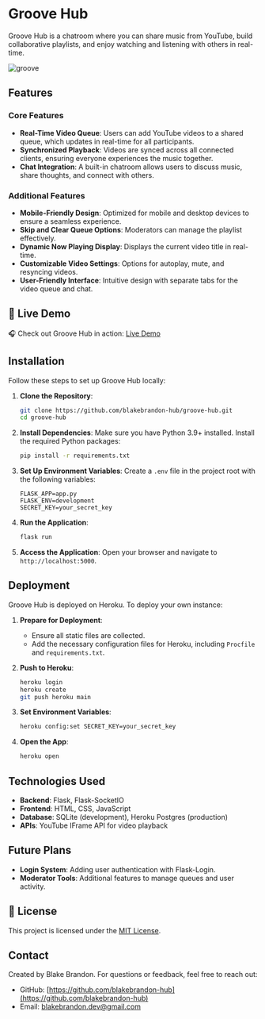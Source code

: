 # Groove Hub

Groove Hub is a chatroom where you can share music from YouTube, build collaborative playlists, and enjoy watching and listening with others in real-time.

![groove](https://github.com/user-attachments/assets/f47592d6-7933-48a2-a521-3f52f996c3dd)

## Features

### Core Features
- **Real-Time Video Queue**: Users can add YouTube videos to a shared queue, which updates in real-time for all participants.
- **Synchronized Playback**: Videos are synced across all connected clients, ensuring everyone experiences the music together.
- **Chat Integration**: A built-in chatroom allows users to discuss music, share thoughts, and connect with others.

### Additional Features
- **Mobile-Friendly Design**: Optimized for mobile and desktop devices to ensure a seamless experience.
- **Skip and Clear Queue Options**: Moderators can manage the playlist effectively.
- **Dynamic Now Playing Display**: Displays the current video title in real-time.
- **Customizable Video Settings**: Options for autoplay, mute, and resyncing videos.
- **User-Friendly Interface**: Intuitive design with separate tabs for the video queue and chat.

## 🚀 Live Demo

🎧 Check out Groove Hub in action: [Live Demo](https://groovehub-1d4997d3b5cb.herokuapp.com/)

## Installation

Follow these steps to set up Groove Hub locally:

1. **Clone the Repository**:
   ```bash
   git clone https://github.com/blakebrandon-hub/groove-hub.git
   cd groove-hub
   ```

2. **Install Dependencies**:
   Make sure you have Python 3.9+ installed. Install the required Python packages:
   ```bash
   pip install -r requirements.txt
   ```

3. **Set Up Environment Variables**:
   Create a `.env` file in the project root with the following variables:
   ```env
   FLASK_APP=app.py
   FLASK_ENV=development
   SECRET_KEY=your_secret_key
   ```

4. **Run the Application**:
   ```bash
   flask run
   ```

5. **Access the Application**:
   Open your browser and navigate to `http://localhost:5000`.

## Deployment

Groove Hub is deployed on Heroku. To deploy your own instance:

1. **Prepare for Deployment**:
   - Ensure all static files are collected.
   - Add the necessary configuration files for Heroku, including `Procfile` and `requirements.txt`.

2. **Push to Heroku**:
   ```bash
   heroku login
   heroku create
   git push heroku main
   ```

3. **Set Environment Variables**:
   ```bash
   heroku config:set SECRET_KEY=your_secret_key
   ```

4. **Open the App**:
   ```bash
   heroku open
   ```

## Technologies Used

- **Backend**: Flask, Flask-SocketIO
- **Frontend**: HTML, CSS, JavaScript
- **Database**: SQLite (development), Heroku Postgres (production)
- **APIs**: YouTube IFrame API for video playback

## Future Plans

- **Login System**: Adding user authentication with Flask-Login.
- **Moderator Tools**: Additional features to manage queues and user activity.

## 📜 License

This project is licensed under the [MIT License](https://opensource.org/licenses/MIT).

## Contact

Created by Blake Brandon. For questions or feedback, feel free to reach out:
- GitHub: [https://github.com/blakebrandon-hub](https://github.com/blakebrandon-hub)
- Email: [blakebrandon.dev@gmail.com](mailto:blakebrandon.dev@gmail.com)
